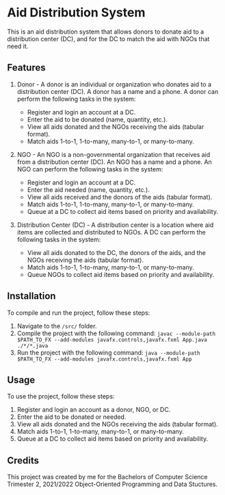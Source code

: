 # Aid Distribution System

This is an aid distribution system that allows donors to donate aid to a distribution center (DC), and for the DC to match the aid with NGOs that need it.

## Features

1. Donor - A donor is an individual or organization who donates aid to a distribution center (DC). A donor has a name and a phone. A donor can perform the following tasks in the system:
   - Register and login an account at a DC.
   - Enter the aid to be donated (name, quantity, etc.).
   - View all aids donated and the NGOs receiving the aids (tabular format).
   - Match aids 1-to-1, 1-to-many, many-to-1, or many-to-many.

2. NGO - An NGO is a non-governmental organization that receives aid from a distribution center (DC). An NGO has a name and a phone. An NGO can perform the following tasks in the system:
   - Register and login an account at a DC.
   - Enter the aid needed (name, quantity, etc.).
   - View all aids received and the donors of the aids (tabular format).
   - Match aids 1-to-1, 1-to-many, many-to-1, or many-to-many.
   - Queue at a DC to collect aid items based on priority and availability.

3. Distribution Center (DC) - A distribution center is a location where aid items are collected and distributed to NGOs. A DC can perform the following tasks in the system:
   - View all aids donated to the DC, the donors of the aids, and the NGOs receiving the aids (tabular format).
   - Match aids 1-to-1, 1-to-many, many-to-1, or many-to-many.
   - Queue NGOs to collect aid items based on priority and availability.

## Installation

To compile and run the project, follow these steps:

1. Navigate to the `/src/` folder.
2. Compile the project with the following command: `javac --module-path $PATH_TO_FX --add-modules javafx.controls,javafx.fxml App.java ./*/*.java`
3. Run the project with the following command: `java --module-path $PATH_TO_FX --add-modules javafx.controls,javafx.fxml App`

## Usage

To use the project, follow these steps:

1. Register and login an account as a donor, NGO, or DC.
2. Enter the aid to be donated or needed.
3. View all aids donated and the NGOs receiving the aids (tabular format).
4. Match aids 1-to-1, 1-to-many, many-to-1, or many-to-many.
5. Queue at a DC to collect aid items based on priority and availability.

## Credits

This project was created by me for the Bachelors of Computer Science Trimester 2, 2021/2022 Object-Oriented Programming and Data Stuctures.
